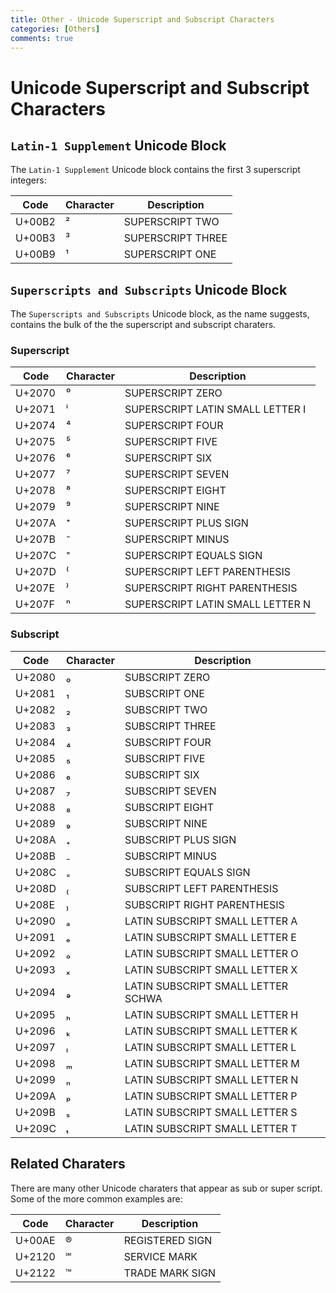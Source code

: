 ```yaml
---
title: Other - Unicode Superscript and Subscript Characters
categories: [Others]
comments: true
---
```

<style TYPE="text/css">code.has-jax {font: inherit; font-size: 100%; background: inherit; border: inherit;}</style><script type="text/x-mathjax-config">
MathJax.Hub.Config({
    tex2jax: {
        inlineMath: [['$','$'], ['\\(','\\)']],
        displayMath: [ ['$$','$$'], ["\\[","\\]"] ],
        skipTags: ['script', 'noscript', 'style', 'textarea', 'pre'] // removed 'code' entry
    }});
MathJax.Hub.Queue(function() {
    var all = MathJax.Hub.getAllJax(), i;
    for(i = 0; i < all.length; i += 1) {
        all[i].SourceElement().parentNode.className += ' has-jax';
    }});
</script><script type="text/javascript" src="https://cdnjs.cloudflare.com/ajax/libs/mathjax/2.7.4/MathJax.js?config=TeX-AMS_HTML-full"></script>

# Unicode Superscript and Subscript Characters


## `Latin-1 Supplement` Unicode Block

The `Latin-1 Supplement` Unicode block contains the first 3 superscript integers:

| Code | Character | Description |
|------|-----------|-------------|
| U+00B2 | ² | SUPERSCRIPT TWO |
| U+00B3 | ³ | SUPERSCRIPT THREE |
| U+00B9 | ¹ | SUPERSCRIPT ONE |


## `Superscripts and Subscripts` Unicode Block

The `Superscripts and Subscripts` Unicode block, as the name suggests,
contains the bulk of the the superscript and subscript charaters.

### Superscript

| Code | Character | Description |
|------|-----------|-------------|
| U+2070 | ⁰ | SUPERSCRIPT ZERO |
| U+2071 | ⁱ | SUPERSCRIPT LATIN SMALL LETTER I |
| U+2074 | ⁴ | SUPERSCRIPT FOUR |
| U+2075 | ⁵ | SUPERSCRIPT FIVE |
| U+2076 | ⁶ | SUPERSCRIPT SIX |
| U+2077 | ⁷ | SUPERSCRIPT SEVEN |
| U+2078 | ⁸ | SUPERSCRIPT EIGHT |
| U+2079 | ⁹ | SUPERSCRIPT NINE |
| U+207A | ⁺ | SUPERSCRIPT PLUS SIGN |
| U+207B | ⁻ | SUPERSCRIPT MINUS |
| U+207C | ⁼ | SUPERSCRIPT EQUALS SIGN |
| U+207D | ⁽ | SUPERSCRIPT LEFT PARENTHESIS |
| U+207E | ⁾ | SUPERSCRIPT RIGHT PARENTHESIS |
| U+207F | ⁿ | SUPERSCRIPT LATIN SMALL LETTER N |

### Subscript

| Code | Character | Description |
|------|-----------|-------------|
| U+2080 | ₀ | SUBSCRIPT ZERO |
| U+2081 | ₁ | SUBSCRIPT ONE |
| U+2082 | ₂ | SUBSCRIPT TWO |
| U+2083 | ₃ | SUBSCRIPT THREE |
| U+2084 | ₄ | SUBSCRIPT FOUR |
| U+2085 | ₅ | SUBSCRIPT FIVE |
| U+2086 | ₆ | SUBSCRIPT SIX |
| U+2087 | ₇ | SUBSCRIPT SEVEN |
| U+2088 | ₈ | SUBSCRIPT EIGHT |
| U+2089 | ₉ | SUBSCRIPT NINE |
| U+208A | ₊ | SUBSCRIPT PLUS SIGN |
| U+208B | ₋ | SUBSCRIPT MINUS |
| U+208C | ₌ | SUBSCRIPT EQUALS SIGN |
| U+208D | ₍ | SUBSCRIPT LEFT PARENTHESIS |
| U+208E | ₎ | SUBSCRIPT RIGHT PARENTHESIS |
| U+2090 | ₐ | LATIN SUBSCRIPT SMALL LETTER A |
| U+2091 | ₑ | LATIN SUBSCRIPT SMALL LETTER E |
| U+2092 | ₒ | LATIN SUBSCRIPT SMALL LETTER O |
| U+2093 | ₓ | LATIN SUBSCRIPT SMALL LETTER X |
| U+2094 | ₔ | LATIN SUBSCRIPT SMALL LETTER SCHWA |
| U+2095 | ₕ | LATIN SUBSCRIPT SMALL LETTER H |
| U+2096 | ₖ | LATIN SUBSCRIPT SMALL LETTER K |
| U+2097 | ₗ | LATIN SUBSCRIPT SMALL LETTER L |
| U+2098 | ₘ | LATIN SUBSCRIPT SMALL LETTER M |
| U+2099 | ₙ | LATIN SUBSCRIPT SMALL LETTER N |
| U+209A | ₚ | LATIN SUBSCRIPT SMALL LETTER P |
| U+209B | ₛ | LATIN SUBSCRIPT SMALL LETTER S |
| U+209C | ₜ | LATIN SUBSCRIPT SMALL LETTER T |


## Related Charaters

There are many other Unicode charaters that appear as sub or super script.
Some of the more common examples are:

| Code | Character | Description |
|------|-----------|-------------|
| U+00AE | ® | REGISTERED SIGN |
| U+2120 | ℠ | SERVICE MARK |
| U+2122 | ™ | TRADE MARK SIGN |
